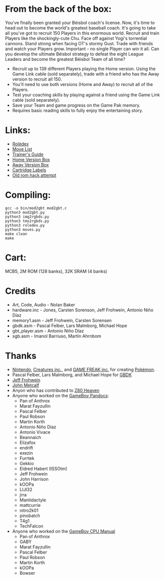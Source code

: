 # From the back of the box:
You've finally been granted your Béisbol coach's license. Now, it's time to head out to become the world's greatest baseball coach. It's going to take all you've got to recruit 150 Players in this enormous world. Recruit and train Players like the shockingly-cute Chu. Face off against Yogi's torrential cannons. Stand strong when facing OT's stormy Gust. Trade with friends and watch your Players grow. Important - no single Player can win it all. Can you develop the ultimate Béisbol strategy to defeat the eight League Leaders and become the greatest Béisbol Team of all time?

- Recruit up to 139 different Players playing the Home version. Using the Game Link cable (sold separately), trade with a friend who has the Away version to recruit all 150.
- You'll need to use both versions (Home and Away) to recruit all of the Players.
- Test your coaching skills by playing against a friend using the Game Link cable (sold separately).
- Save your Team and game progress on the Game Pak memory.
- Requires basic reading skills to fully enjoy the entertaining story.

# Links:
- [Rolédex](https://docs.google.com/spreadsheets/d/1IIjJsqXnREAFDcOv2hRcLN3WZhSiNk8bw7BR21-FdMg)
- [Move List](https://docs.google.com/spreadsheets/d/1OaO0aDuWQQxm-jt5bHvgmJ0le7WQDbh3Wp3kto6G5YQ)
- [Trainer's Guide](https://drive.google.com/file/d/11NbPeM3DPUOJs8hVLy9bznyHUQPVsvav/view)
- [Home Version Box](https://drive.google.com/file/d/1-uF70yOGvBDvrCaU4W-j3mZX3pLW1fXw/view)
- [Away Version Box](https://drive.google.com/file/d/1_kXh6oG8o5cgbJV2eutplZcjUX0jlLqc/view)
- [Cartridge Labels](https://drive.google.com/file/d/1n6UwmMSDLmREgHvivLpuPbX-q09tqQ74/view)
- [Old rom hack attempt](https://bitbucket.org/q_bert_reynolds/beisbolromhack)

# Compiling:
    gcc -o bin/mod2gbt mod2gbt.c
    python3 mod2gbt.py
    python3 img2rgbds.py
    python3 tmx2rgbds.py
    python3 roledex.py
    python3 moves.py
    make clean
    make

# Cart:
MCB5, 2M ROM (128 banks), 32K SRAM (4 banks)

# Credits

- Art, Code, Audio - Nolan Baker
- hardware.inc - Jones, Carsten Sorenson, Jeff Frohwein, Antonio Niño Díaz
- memory1.asm - Jeff Frohwein, Carsten Sorensen
- gbdk.asm - Pascal Felber, Lars Malmborg, Michael Hope
- gbt_player.asm - Antonio Niño Díaz
- sgb.asm - Imanol Barriuso, Martin Ahrnbom

# Thanks

- [Nintendo](https://www.nintendo.com/), [Creatures inc.](https://www.creatures.co.jp/), and [GAME FREAK inc.](https://www.gamefreak.co.jp/) for creating [Pokémon](https://www.pokemon.com/us/pokemon-video-games/pokemon-red-version-and-pokemon-blue-version/).
- Pascal Felber, Lars Malmborg, and Michael Hope for [GBDK](https://gbdk.sourceforge.net)
- [Jeff Frohwein](https://devrs.com/gb/)
- [John Metcalf](https://www.retroprogramming.com)
- Anyon who has contributed to [Z80 Heaven](https://z80-heaven.wikidot.com/)
- Anyone who worked on the [GameBoy Pandocs](https://gbdev.github.io/pandocs/):
  - Pan of Anthrox
  - Marat Fayzullin
  - Pascal Felber
  - Paul Robson
  - Martin Korth
  - Antonio Niño Díaz
  - Antonio Vivace
  - Beannaich
  - Elizafox
  - endrift
  - exezin
  - Furrtek
  - Gekkio
  - Eldred Habert (ISSOtm)
  - Jeff Frohwein
  - John Harrison
  - kOOPa
  - LIJI32
  - jrra
  - Mantidactyle
  - mattcurrie
  - nitro2k01
  - pinobatch
  - T4g1
  - TechFalcon
- Anyone who worked on the [GameBoy CPU Manual](http://marc.rawer.de/Gameboy/Docs/GBCPUman.pdf)
  - Pan of Anthrox
  - GABY
  - Marat Fayzullin
  - Pascal Felber
  - Paul Robson
  - Martin Korth
  - kOOPa
  - Bowser